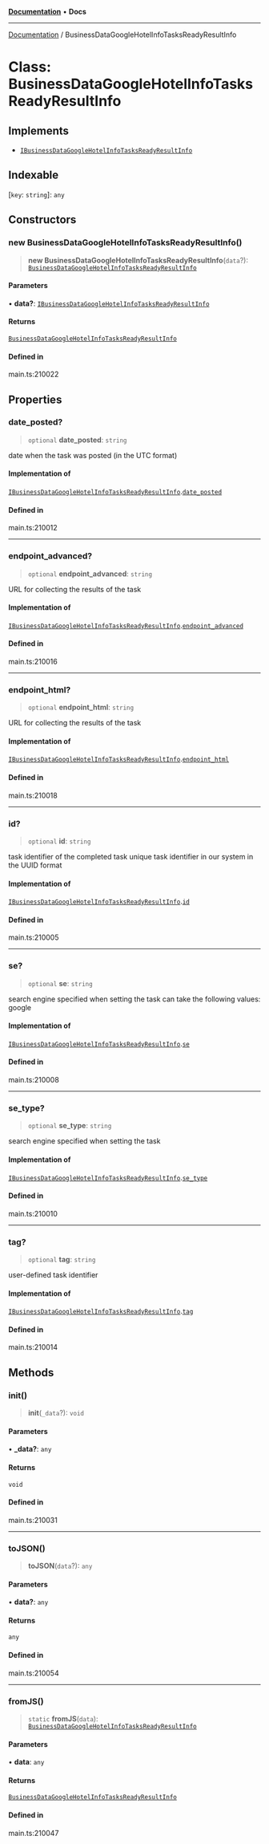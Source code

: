[**Documentation**](../README.md) • **Docs**

***

[Documentation](../README.md) / BusinessDataGoogleHotelInfoTasksReadyResultInfo

# Class: BusinessDataGoogleHotelInfoTasksReadyResultInfo

## Implements

- [`IBusinessDataGoogleHotelInfoTasksReadyResultInfo`](../interfaces/IBusinessDataGoogleHotelInfoTasksReadyResultInfo.md)

## Indexable

 \[`key`: `string`\]: `any`

## Constructors

### new BusinessDataGoogleHotelInfoTasksReadyResultInfo()

> **new BusinessDataGoogleHotelInfoTasksReadyResultInfo**(`data`?): [`BusinessDataGoogleHotelInfoTasksReadyResultInfo`](BusinessDataGoogleHotelInfoTasksReadyResultInfo.md)

#### Parameters

• **data?**: [`IBusinessDataGoogleHotelInfoTasksReadyResultInfo`](../interfaces/IBusinessDataGoogleHotelInfoTasksReadyResultInfo.md)

#### Returns

[`BusinessDataGoogleHotelInfoTasksReadyResultInfo`](BusinessDataGoogleHotelInfoTasksReadyResultInfo.md)

#### Defined in

main.ts:210022

## Properties

### date\_posted?

> `optional` **date\_posted**: `string`

date when the task was posted (in the UTC format)

#### Implementation of

[`IBusinessDataGoogleHotelInfoTasksReadyResultInfo`](../interfaces/IBusinessDataGoogleHotelInfoTasksReadyResultInfo.md).[`date_posted`](../interfaces/IBusinessDataGoogleHotelInfoTasksReadyResultInfo.md#date_posted)

#### Defined in

main.ts:210012

***

### endpoint\_advanced?

> `optional` **endpoint\_advanced**: `string`

URL for collecting the results of the task

#### Implementation of

[`IBusinessDataGoogleHotelInfoTasksReadyResultInfo`](../interfaces/IBusinessDataGoogleHotelInfoTasksReadyResultInfo.md).[`endpoint_advanced`](../interfaces/IBusinessDataGoogleHotelInfoTasksReadyResultInfo.md#endpoint_advanced)

#### Defined in

main.ts:210016

***

### endpoint\_html?

> `optional` **endpoint\_html**: `string`

URL for collecting the results of the task

#### Implementation of

[`IBusinessDataGoogleHotelInfoTasksReadyResultInfo`](../interfaces/IBusinessDataGoogleHotelInfoTasksReadyResultInfo.md).[`endpoint_html`](../interfaces/IBusinessDataGoogleHotelInfoTasksReadyResultInfo.md#endpoint_html)

#### Defined in

main.ts:210018

***

### id?

> `optional` **id**: `string`

task identifier of the completed task
unique task identifier in our system in the UUID format

#### Implementation of

[`IBusinessDataGoogleHotelInfoTasksReadyResultInfo`](../interfaces/IBusinessDataGoogleHotelInfoTasksReadyResultInfo.md).[`id`](../interfaces/IBusinessDataGoogleHotelInfoTasksReadyResultInfo.md#id)

#### Defined in

main.ts:210005

***

### se?

> `optional` **se**: `string`

search engine specified when setting the task
can take the following values: google

#### Implementation of

[`IBusinessDataGoogleHotelInfoTasksReadyResultInfo`](../interfaces/IBusinessDataGoogleHotelInfoTasksReadyResultInfo.md).[`se`](../interfaces/IBusinessDataGoogleHotelInfoTasksReadyResultInfo.md#se)

#### Defined in

main.ts:210008

***

### se\_type?

> `optional` **se\_type**: `string`

search engine specified when setting the task

#### Implementation of

[`IBusinessDataGoogleHotelInfoTasksReadyResultInfo`](../interfaces/IBusinessDataGoogleHotelInfoTasksReadyResultInfo.md).[`se_type`](../interfaces/IBusinessDataGoogleHotelInfoTasksReadyResultInfo.md#se_type)

#### Defined in

main.ts:210010

***

### tag?

> `optional` **tag**: `string`

user-defined task identifier

#### Implementation of

[`IBusinessDataGoogleHotelInfoTasksReadyResultInfo`](../interfaces/IBusinessDataGoogleHotelInfoTasksReadyResultInfo.md).[`tag`](../interfaces/IBusinessDataGoogleHotelInfoTasksReadyResultInfo.md#tag)

#### Defined in

main.ts:210014

## Methods

### init()

> **init**(`_data`?): `void`

#### Parameters

• **\_data?**: `any`

#### Returns

`void`

#### Defined in

main.ts:210031

***

### toJSON()

> **toJSON**(`data`?): `any`

#### Parameters

• **data?**: `any`

#### Returns

`any`

#### Defined in

main.ts:210054

***

### fromJS()

> `static` **fromJS**(`data`): [`BusinessDataGoogleHotelInfoTasksReadyResultInfo`](BusinessDataGoogleHotelInfoTasksReadyResultInfo.md)

#### Parameters

• **data**: `any`

#### Returns

[`BusinessDataGoogleHotelInfoTasksReadyResultInfo`](BusinessDataGoogleHotelInfoTasksReadyResultInfo.md)

#### Defined in

main.ts:210047
